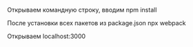 Открываем командную строку, вводим
npm install

После установки всех пакетов из package.json
npx webpack

Открываем localhost:3000
